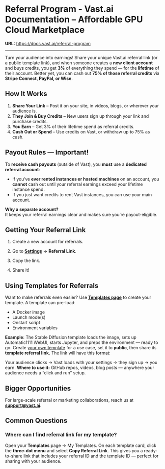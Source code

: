 # Referral Program - Vast.ai Documentation – Affordable GPU Cloud Marketplace

**URL:** https://docs.vast.ai/referral-program

---

Turn your audience into earnings! Share your unique Vast.ai referral link (or a public template link), and when someone creates a **new client account** and buys credits, you get **3%** of everything they spend — for the **lifetime** of their account. Better yet, you can cash out **75% of those referral credits** via **Stripe Connect, PayPal, or Wise**.

## How It Works

1.  **Share Your Link** – Post it on your site, in videos, blogs, or wherever your audience is.
2.  **They Join & Buy Credits** – New users sign up through your link and purchase credits.
3.  **You Earn** – Get 3% of their lifetime spend as referral credits.
4.  **Cash Out or Spend** – Use credits on Vast, or withdraw up to 75% as cash.

## Payout Rules — Important!

To **receive cash payouts** (outside of Vast), you **must** use a **dedicated referral account**:

*   If you’ve **ever rented instances or hosted machines** on an account, you **cannot** cash out until your referral earnings exceed your lifetime instance spend.
*   If you just want credits to rent Vast instances, you can use your main account.

**Why a separate account?**  
It keeps your referral earnings clear and makes sure you’re payout-eligible.

## Getting Your Referral Link

1.  Create a new account for referrals.
2.  Go to [**Settings**](https://cloud.vast.ai/account/) → **Referral Link**.

3.  Copy the link.
4.  Share it!

## Using Templates for Referrals

Want to make referrals even easier? Use [**Templates page**](https://cloud.vast.ai/templates/) to create your template. A template can pre-load:

*   A Docker image
*   Launch mode(s)
*   Onstart script
*   Environment variables

**Example:** The Stable Diffusion template loads the image, sets up Automatic1111 WebUI, starts Jupyter, and preps the environment — ready to go. Create [your own template](https://docs.vast.ai/creating-a-custom-template) for a use case, set it to **public**, then share its **template referral link.** The link will have this format:

Your audience clicks → Vast loads with your settings → they sign up → you earn. **Where to use it:** GitHub repos, videos, blog posts — anywhere your audience needs a “click and run” setup.

## Bigger Opportunities

For large-scale referral or marketing collaborations, reach us at **[support@vast.ai](mailto:support@vast.ai)**.

## Common Questions

### Where can I find referral link for my template?

Open your **Templates** page -> My Templates. On each template card, click the **three-dot menu** and select **Copy Referral Link**. This gives you a ready-to-share link that includes your referral ID and the template ID — perfect for sharing with your audience.